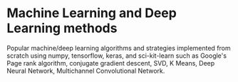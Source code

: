 # Machine Learning and Deep Learning methods
Popular machine/deep learning algorithms and strategies implemented from scratch using numpy, tensorflow, keras, and sci-kit-learn such as Google's Page rank algorithm, conjugate gradient descent, SVD, K Means, Deep Neural Network, Multichannel Convolutional Network.
